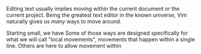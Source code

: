 Editing text usually implies moving within the current document or the current project. Being the greatest text editor in the known universe, Vim naturally gives us *many* ways to move around.

Starting small, we have 
Some of those ways are designed specifically for what we will call "local movements", movements that happen within a single line. Others are here to allow movement within 
